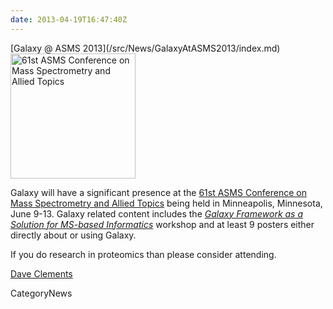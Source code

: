 ```yaml
---
date: 2013-04-19T16:47:40Z
---
```

<div class='newsItemHeader'>[Galaxy @ ASMS 2013](/src/News/GalaxyAtASMS2013/index.md)</div>

<div class='right'><a href='/Events/ASMS2013'><img src='/Images/Logos/ASMS2013.jpg' alt='61st ASMS Conference on Mass Spectrometry and Allied Topics' width=200" /></a></div>

Galaxy will have a significant presence at the [61st ASMS Conference on Mass Spectrometry and Allied Topics](/Events/ASMS2013) being held in Minneapolis, Minnesota, June 9-13.  Galaxy related content includes the *[Galaxy Framework as a Solution for MS-based Informatics](/Events/ASMS2013#workshop_the_galaxy_framework_as_a_solution_for_ms-based_informatics)* workshop and at least 9 posters either directly about or using Galaxy.

If you do research in proteomics than please consider attending.

[Dave Clements](/src/DaveClements/index.md)


CategoryNews
